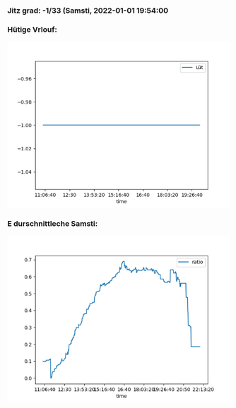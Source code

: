 ### Jitz grad: -1/33 (Samsti, 2022-01-01 19:54:00

### Hütige Vrlouf:
![Graph](Today.png)

### E durschnittleche Samsti:
![Graph](Samsti.png)